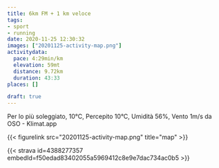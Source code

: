 ```yaml
---
title: 6km FM + 1 km veloce
tags:
- sport
- running
date: 2020-11-25 12:30:32
images: ["20201125-activity-map.png"]
activitydata:
  pace: 4:29min/km
  elevation: 59mt
  distance: 9.72km
  duration: 43:33
places: []

draft: true
---
```


Per lo più soleggiato, 10°C, Percepito 10°C, Umidità 56%, Vento 1m/s da OSO - Klimat.app



{{< figurelink src="20201125-activity-map.png" title="map" >}}


{{< strava id=4388277357 embedId=f50edad83402055a5969412c8e9e7dac734ac0b5 >}}